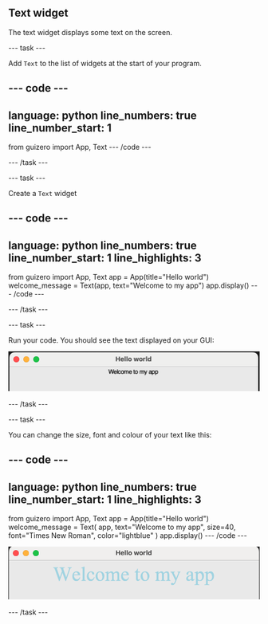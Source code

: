 ## Text widget

The text widget displays some text on the screen.

--- task ---

Add `Text` to the list of widgets at the start of your program.

--- code ---
---
language: python
line_numbers: true
line_number_start: 1
---
from guizero import App, Text
--- /code ---

--- /task ---

--- task ---

Create a `Text` widget

--- code ---
---
language: python
line_numbers: true
line_number_start: 1
line_highlights: 3
---
from guizero import App, Text
app = App(title="Hello world")
welcome_message = Text(app, text="Welcome to my app")
app.display()
--- /code ---

--- /task ---

--- task ---

Run your code. You should see the text displayed on your GUI:

![Text widget](images/app-welcome.png)

--- /task ---

--- task ---

You can change the size, font and colour of your text like this:

--- code ---
---
language: python
line_numbers: true
line_number_start: 1
line_highlights: 3
---
from guizero import App, Text
app = App(title="Hello world")
welcome_message = Text(
        app, 
        text="Welcome to my app", 
        size=40, 
        font="Times New Roman", 
        color="lightblue"
)
app.display()
--- /code ---

![Text widget](images/welcome-font.png)

--- /task ---